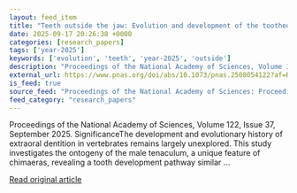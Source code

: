 ```yaml
---
layout: feed_item
title: "Teeth outside the jaw: Evolution and development of the toothed head clasper in chimaeras"
date: 2025-09-17 20:26:38 +0000
categories: [research_papers]
tags: ['year-2025']
keywords: ['evolution', 'teeth', 'year-2025', 'outside']
description: "Proceedings of the National Academy of Sciences, Volume 122, Issue 37, September 2025"
external_url: https://www.pnas.org/doi/abs/10.1073/pnas.2508054122?af=R
is_feed: true
source_feed: "Proceedings of the National Academy of Sciences: Proceedings of the National Academy of Sciences: Table of Contents"
feed_category: "research_papers"
---
```


Proceedings of the National Academy of Sciences, Volume 122, Issue 37, September 2025. SignificanceThe development and evolutionary history of extraoral dentition in vertebrates remains largely unexplored. This study investigates the ontogeny of the male tenaculum, a unique feature of chimaeras, revealing a tooth development pathway similar ...

[Read original article](https://www.pnas.org/doi/abs/10.1073/pnas.2508054122?af=R)
